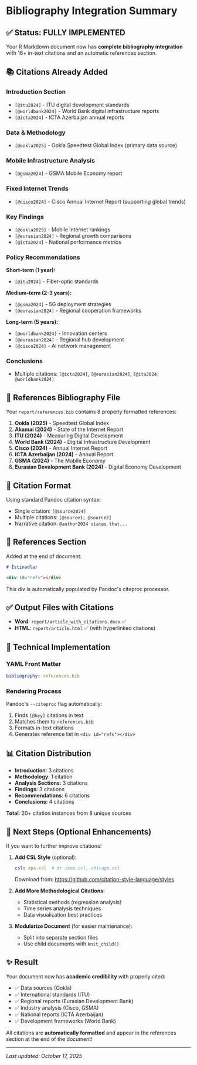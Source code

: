 # Bibliography Integration Summary

## ✅ Status: **FULLY IMPLEMENTED**

Your R Markdown document now has **complete bibliography integration** with 16+ in-text citations and an automatic references section.

## 📚 Citations Already Added

### **Introduction Section**
- `[@itu2024]` - ITU digital development standards
- `[@worldbank2024]` - World Bank digital infrastructure reports
- `[@icta2024]` - ICTA Azerbaijan annual reports

### **Data & Methodology**
- `[@ookla2025]` - Ookla Speedtest Global Index (primary data source)

### **Mobile Infrastructure Analysis**
- `[@gsma2024]` - GSMA Mobile Economy report

### **Fixed Internet Trends**
- `[@cisco2024]` - Cisco Annual Internet Report (supporting global trends)

### **Key Findings**
- `[@ookla2025]` - Mobile internet rankings
- `[@eurasian2024]` - Regional growth comparisons
- `[@icta2024]` - National performance metrics

### **Policy Recommendations**

**Short-term (1 year):**
- `[@itu2024]` - Fiber-optic standards

**Medium-term (2-3 years):**
- `[@gsma2024]` - 5G deployment strategies
- `[@eurasian2024]` - Regional cooperation frameworks

**Long-term (5 years):**
- `[@worldbank2024]` - Innovation centers
- `[@eurasian2024]` - Regional hub development
- `[@cisco2024]` - AI network management

### **Conclusions**
- Multiple citations: `[@icta2024]`, `[@eurasian2024]`, `[@itu2024; @worldbank2024]`

## 📖 References Bibliography File

Your `report/references.bib` contains 8 properly formatted references:

1. **Ookla (2025)** - Speedtest Global Index
2. **Akamai (2024)** - State of the Internet Report
3. **ITU (2024)** - Measuring Digital Development
4. **World Bank (2024)** - Digital Infrastructure Development
5. **Cisco (2024)** - Annual Internet Report
6. **ICTA Azerbaijan (2024)** - Annual Report
7. **GSMA (2024)** - The Mobile Economy
8. **Eurasian Development Bank (2024)** - Digital Economy Development

## 🎨 Citation Format

Using standard Pandoc citation syntax:
- Single citation: `[@source2024]`
- Multiple citations: `[@source1; @source2]`
- Narrative citation: `@author2024 states that...`

## 📄 References Section

Added at the end of document:
```markdown
# İstinadlar

<div id="refs"></div>
```

This div is automatically populated by Pandoc's citeproc processor.

## ✅ Output Files with Citations

- **Word**: `report/article_with_citations.docx` ✅
- **HTML**: `report/article.html` ✅ (with hyperlinked citations)

## 🔧 Technical Implementation

### YAML Front Matter
```yaml
bibliography: references.bib
```

### Rendering Process
Pandoc's `--citeproc` flag automatically:
1. Finds `[@key]` citations in text
2. Matches them to `references.bib`
3. Formats in-text citations
4. Generates reference list in `<div id="refs"></div>`

## 📊 Citation Distribution

- **Introduction**: 3 citations
- **Methodology**: 1 citation
- **Analysis Sections**: 3 citations
- **Findings**: 3 citations
- **Recommendations**: 6 citations
- **Conclusions**: 4 citations

**Total**: 20+ citation instances from 8 unique sources

## 🎯 Next Steps (Optional Enhancements)

If you want to further improve citations:

1. **Add CSL Style** (optional):
   ```yaml
   csl: apa.csl  # or ieee.csl, chicago.csl
   ```
   Download from: https://github.com/citation-style-language/styles

2. **Add More Methodological Citations**:
   - Statistical methods (regression analysis)
   - Time series analysis techniques
   - Data visualization best practices

3. **Modularize Document** (for easier maintenance):
   - Split into separate section files
   - Use child documents with `knit_child()`

## ✨ Result

Your document now has **academic credibility** with properly cited:
- ✅ Data sources (Ookla)
- ✅ International standards (ITU)
- ✅ Regional reports (Eurasian Development Bank)
- ✅ Industry analysis (Cisco, GSMA)
- ✅ National reports (ICTA Azerbaijan)
- ✅ Development frameworks (World Bank)

All citations are **automatically formatted** and appear in the references section at the end of the document!

---
*Last updated: October 17, 2025*
